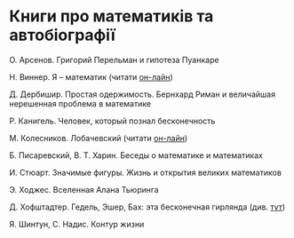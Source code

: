 # Книги про математиків та автобіографії



О. Арсенов. Григорий Перельман и гипотеза Пуанкаре

Н. Виннер. Я – математик \(читати [он-лайн](http://mathemlib.ru/books/item/f00/s00/z0000028/index.shtml)\)

Д. Дербишир. Простая одержимость. Бернхард Риман и величайшая нерешенная проблема в математике

Р. Канигель. Человек, который познал бесконечность

М. Колесников. Лобачевский \(читати [он-лайн](https://www.litmir.me/br/?b=196949&p=1)\)

Б. Писаревский, В. Т. Харин. Беседы о математике и математиках

И. Стюарт. Значимые фигуры. Жизнь и открытия великих математиков

Э. Ходжес. Вселенная Алана Тьюринга

Д. Хофштадтер. Гедель, Эшер, Бах: эта бесконечная гирлянда \(див. [тут](https://royallib.com/book/hofshtadter_daglas/gedel_esher_bah_eta_beskonechnaya_girlyanda.html)\)

Я. Шинтун, С. Надис. Контур жизни

